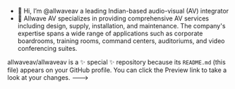 - 👋 Hi, I’m @allwaveav a leading Indian-based audio-visual (AV) integrator
- 👀 Allwave AV specializes in providing comprehensive AV services including design, supply, installation, and maintenance. The company's expertise spans a wide range of applications such as corporate boardrooms, training rooms, command centers, auditoriums, and video conferencing suites.


allwaveav/allwaveav is a ✨ special ✨ repository because its `README.md` (this file) appears on your GitHub profile.
You can click the Preview link to take a look at your changes.
--->
